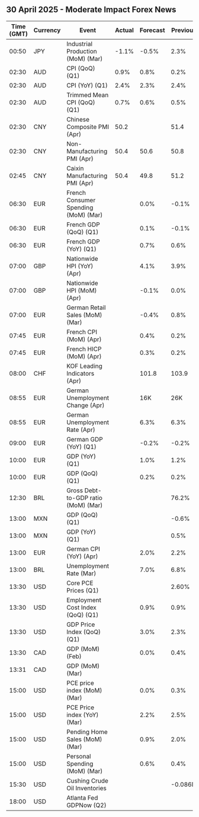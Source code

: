 ## 30 April 2025 - Moderate Impact Forex News

| Time (GMT) | Currency | Event | Actual | Forecast | Previous |
|------|----------|-------|--------|----------|----------|
| 00:50 | JPY | Industrial Production (MoM) (Mar) | -1.1% | -0.5% | 2.3% |
| 02:30 | AUD | CPI (QoQ) (Q1) | 0.9% | 0.8% | 0.2% |
| 02:30 | AUD | CPI (YoY) (Q1) | 2.4% | 2.3% | 2.4% |
| 02:30 | AUD | Trimmed Mean CPI (QoQ) (Q1) | 0.7% | 0.6% | 0.5% |
| 02:30 | CNY | Chinese Composite PMI (Apr) | 50.2 |  | 51.4 |
| 02:30 | CNY | Non-Manufacturing PMI (Apr) | 50.4 | 50.6 | 50.8 |
| 02:45 | CNY | Caixin Manufacturing PMI (Apr) | 50.4 | 49.8 | 51.2 |
| 06:30 | EUR | French Consumer Spending (MoM) (Mar) |  | 0.0% | -0.1% |
| 06:30 | EUR | French GDP (QoQ) (Q1) |  | 0.1% | -0.1% |
| 06:30 | EUR | French GDP (YoY) (Q1) |  | 0.7% | 0.6% |
| 07:00 | GBP | Nationwide HPI (YoY) (Apr) |  | 4.1% | 3.9% |
| 07:00 | GBP | Nationwide HPI (MoM) (Apr) |  | -0.1% | 0.0% |
| 07:00 | EUR | German Retail Sales (MoM) (Mar) |  | -0.4% | 0.8% |
| 07:45 | EUR | French CPI (MoM) (Apr) |  | 0.4% | 0.2% |
| 07:45 | EUR | French HICP (MoM) (Apr) |  | 0.3% | 0.2% |
| 08:00 | CHF | KOF Leading Indicators (Apr) |  | 101.8 | 103.9 |
| 08:55 | EUR | German Unemployment Change (Apr) |  | 16K | 26K |
| 08:55 | EUR | German Unemployment Rate (Apr) |  | 6.3% | 6.3% |
| 09:00 | EUR | German GDP (YoY) (Q1) |  | -0.2% | -0.2% |
| 10:00 | EUR | GDP (YoY) (Q1) |  | 1.0% | 1.2% |
| 10:00 | EUR | GDP (QoQ) (Q1) |  | 0.2% | 0.2% |
| 12:30 | BRL | Gross Debt-to-GDP ratio (MoM) (Mar) |  |  | 76.2% |
| 13:00 | MXN | GDP (QoQ) (Q1) |  |  | -0.6% |
| 13:00 | MXN | GDP (YoY) (Q1) |  |  | 0.5% |
| 13:00 | EUR | German CPI (YoY) (Apr) |  | 2.0% | 2.2% |
| 13:00 | BRL | Unemployment Rate (Mar) |  | 7.0% | 6.8% |
| 13:30 | USD | Core PCE Prices (Q1) |  |  | 2.60% |
| 13:30 | USD | Employment Cost Index (QoQ) (Q1) |  | 0.9% | 0.9% |
| 13:30 | USD | GDP Price Index (QoQ) (Q1) |  | 3.0% | 2.3% |
| 13:30 | CAD | GDP (MoM) (Feb) |  | 0.0% | 0.4% |
| 13:31 | CAD | GDP (MoM) (Mar) |  |  |  |
| 15:00 | USD | PCE price index (MoM) (Mar) |  | 0.0% | 0.3% |
| 15:00 | USD | PCE Price index (YoY) (Mar) |  | 2.2% | 2.5% |
| 15:00 | USD | Pending Home Sales (MoM) (Mar) |  | 0.9% | 2.0% |
| 15:00 | USD | Personal Spending (MoM) (Mar) |  | 0.6% | 0.4% |
| 15:30 | USD | Cushing Crude Oil Inventories |  |  | -0.086M |
| 18:00 | USD | Atlanta Fed GDPNow (Q2) |  |  |  |
